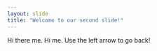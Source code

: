 ```yaml
---
layout: slide
title: "Welcome to our second slide!"
---
```

Hi there me. Hi me.
Use the left arrow to go back!

